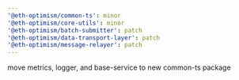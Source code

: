 ```yaml
---
'@eth-optimism/common-ts': minor
'@eth-optimism/core-utils': minor
'@eth-optimism/batch-submitter': patch
'@eth-optimism/data-transport-layer': patch
'@eth-optimism/message-relayer': patch
---
```


move metrics, logger, and base-service to new common-ts package
